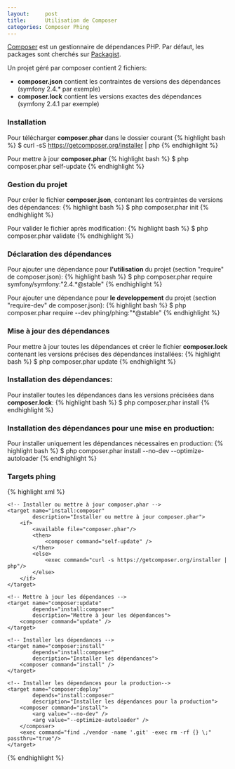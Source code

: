 ```yaml
---
layout:     post
title:      Utilisation de Composer
categories: Composer Phing
---
```


[Composer] est un gestionnaire de dépendances PHP. Par défaut, les packages sont cherchés sur [Packagist].

Un projet géré par composer contient 2 fichiers:
 * **composer.json** contient les contraintes de versions des dépendances (symfony 2.4.* par exemple)
 * **composer.lock** contient les versions exactes des dépendances (symfony 2.4.1 par exemple)

### Installation

Pour télécharger **composer.phar** dans le dossier courant
{% highlight bash %}
$ curl -sS https://getcomposer.org/installer | php
{% endhighlight %}

Pour mettre à jour **composer.phar**
{% highlight bash %}
$ php composer.phar self-update
{% endhighlight %}

### Gestion du projet

Pour créer le fichier **composer.json**, contenant les contraintes de versions des dépendances:
{% highlight bash %}
$ php composer.phar init
{% endhighlight %}

Pour valider le fichier après modification:
{% highlight bash %}
$ php composer.phar validate
{% endhighlight %}

### Déclaration des dépendances

Pour ajouter une dépendance pour **l'utilisation** du projet (section "require" de composer.json):
{% highlight bash %}
$ php composer.phar require symfony/symfony:"2.4.*@stable"
{% endhighlight %}

Pour ajouter une dépendance pour **le developpement** du projet (section "require-dev" de composer.json):
{% highlight bash %}
$ php composer.phar require --dev phing/phing:"*@stable"
{% endhighlight %}

### Mise à jour des dépendances

Pour mettre à jour toutes les dépendances et créer le fichier **composer.lock** contenant les versions précises des dépendances installées:
{% highlight bash %}
$ php composer.phar update
{% endhighlight %}

### Installation des dépendances:

Pour installer toutes les dépendances dans les versions précisées dans **composer.lock**:
{% highlight bash %}
$ php composer.phar install
{% endhighlight %}

### Installation des dépendances pour une mise en production:

Pour installer uniquement les dépendances nécessaires en production:
{% highlight bash %}
$ php composer.phar install --no-dev --optimize-autoloader
{% endhighlight %}

### Targets phing

{% highlight xml %}
<?xml version="1.0" encoding="UTF-8"?>
<project name="my_project" basedir="." default="composer:install">

    <!-- Installer ou mettre à jour composer.phar -->
    <target name="install:composer"
            description="Installer ou mettre à jour composer.phar">
        <if>
            <available file="composer.phar"/>
            <then>
                <composer command="self-update" />
            </then>
            <else>
                <exec command="curl -s https://getcomposer.org/installer | php"/>
            </else>
        </if>
    </target>

    <!-- Mettre à jour les dépendances -->
    <target name="composer:update"
            depends="install:composer"
            description="Mettre à jour les dépendances">
        <composer command="update" />
    </target>

    <!-- Installer les dépendances -->
    <target name="composer:install"
            depends="install:composer"
            description="Installer les dépendances">
        <composer command="install" />
    </target>

    <!-- Installer les dépendances pour la production-->
    <target name="composer:deploy"
            depends="install:composer"
            description="Installer les dépendances pour la production">
        <composer command="install">
            <arg value="--no-dev" />
            <arg value="--optimize-autoloader" />
        </composer>
        <exec command="find ./vendor -name '.git' -exec rm -rf {} \;" passthru="true"/>
    </target>
</project>
{% endhighlight %}

[Composer]: http://getcomposer.org/
[Packagist]: https://packagist.org/